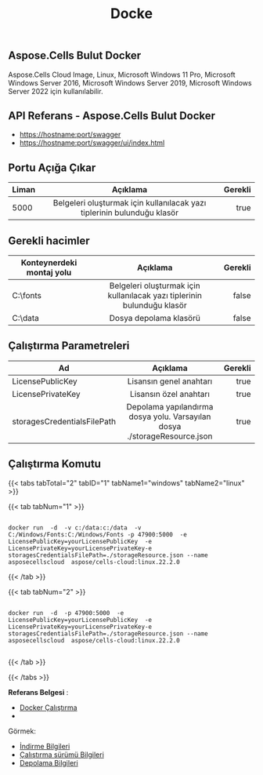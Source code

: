 ﻿---
title: Docke
second_title: Aspose.Cells Cloud Documen
type: docs
url: /tr/docker-developer-guide/
aliases: [/docker/, /docker/run/]
description: Aspose.Cells Bulut
weight: 30
kwords: Excel, Office Bulut, REST API, Elektronik Tablo, PDF, CSV, Json, Markdown, Docker
---
## Aspose.Cells Bulut Docker

Aspose.Cells Cloud Image, Linux, Microsoft Windows 11 Pro, Microsoft Windows Server 2016, Microsoft Windows Server 2019, Microsoft Windows Server 2022 için kullanılabilir.

## API Referans - Aspose.Cells Bulut Docker

- <https://hostname:port/swagger>
- <https://hostname:port/swagger/ui/index.html>

## Portu Açığa Çıkar

Liman | Açıklama | Gerekli
---|:--:|---:
5000 | Belgeleri oluşturmak için kullanılacak yazı tiplerinin bulunduğu klasör | true

##  Gerekli hacimler ##

Konteynerdeki montaj yolu | Açıklama | Gerekli
---|:--:|---:
C:\fonts | Belgeleri oluşturmak için kullanılacak yazı tiplerinin bulunduğu klasör | false
C:\data | Dosya depolama klasörü | false

##  Çalıştırma Parametreleri ##

Ad | Açıklama | Gerekli
---|:--:|---:
LicensePublicKey | Lisansın genel anahtarı | true
LicensePrivateKey | Lisansın özel anahtarı | true
storagesCredentialsFilePath | Depolama yapılandırma dosya yolu. Varsayılan dosya ./storageResource.json | true

##  Çalıştırma Komutu ##

{{< tabs tabTotal="2" tabID="1" tabName1="windows" tabName2="linux" >}}

{{< tab tabNum="1" >}}

```windows

docker run  -d  -v c:/data:c:/data  -v C:/Windows/Fonts:C:/Windows/Fonts -p 47900:5000  -e LicensePublicKey=yourLicensePublicKey  -e LicensePrivateKey=yourLicensePrivateKey-e storagesCredentialsFilePath=./storageResource.json --name asposecellscloud  aspose/cells-cloud:linux.22.2.0

```

{{< /tab >}}

{{< tab tabNum="2" >}}

```linux

docker run  -d  -p 47900:5000  -e LicensePublicKey=yourLicensePublicKey  -e LicensePrivateKey=yourLicensePrivateKey-e storagesCredentialsFilePath=./storageResource.json --name asposecellscloud  aspose/cells-cloud:linux.22.2.0


```

{{< /tab >}}

{{< /tabs >}}

**Referans Belgesi** :

- [Docker Çalıştırma]( https://docs.docker.com/engine/reference/commandline/run/)
-

Görmek:

- [İndirme Bilgileri](/cells/tr/docker/downloads/)
- [Çalıştırma sürümü Bilgileri](/cells/tr//docker/tag-list/)
- [Depolama Bilgileri](/cells/tr/docker/storage/)
